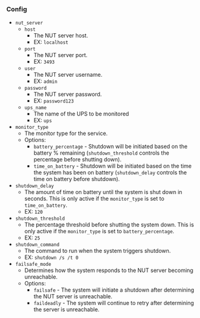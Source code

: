 ### Config
- `nut_server`
    - `host`
        - The NUT server host.
        - EX: `localhost`
    - `port`
        - The NUT server port.
        - EX: `3493`
    - `user` 
        - The NUT server username.
        - EX: `admin`
    - `password`
        - The NUT server password.
        - EX: `password123`
    - `ups_name`
        - The name of the UPS to be monitored
        - EX: `ups`
- `monitor_type`
    - The monitor type for the service.
    - Options: 
        - `battery_percentage` - Shutdown will be initiated based on the battery % remaining (`shutdown_threshold` controls the percentage before shutting down).
        - `time_on_battery` - Shutdown will be initiated based on the time the system has been on battery (`shutdown_delay` controls the time on battery before shutdown).
- `shutdown_delay`
    - The amount of time on battery until the system is shut down in seconds. This is only active if the `monitor_type` is set to `time_on_battery`.
    - EX: `120`
- `shutdown_threshold`
    - The percentage threshold before shutting the system down. This is only active if the `monitor_type` is set to `battery_percentage`.
    - EX: `25`
- `shutdown_command`
    - The command to run when the system triggers shutdown.
    - EX: `shutdown /s /t 0`
- `failsafe_mode`
    - Determines how the system responds to the NUT server becoming unreachable.
    - Options:
        - `failsafe` - The system will initiate a shutdown after determining the NUT server is unreachable.
        - `faildeadly` - The system will continue to retry after determining the server is unreachable.